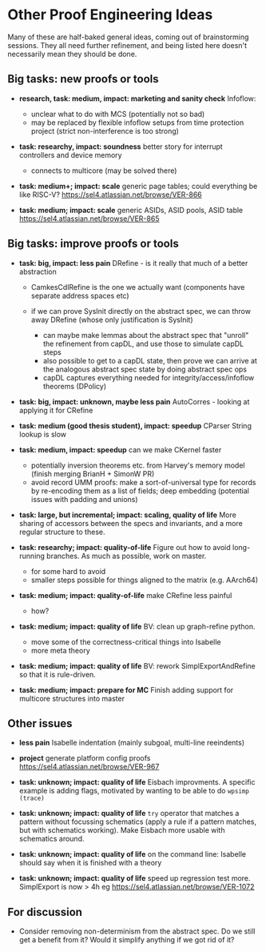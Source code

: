 <!--
     Copyright 2021, Data61, CSIRO (ABN 41 687 119 230)

     SPDX-License-Identifier: CC-BY-SA-4.0
-->

# Other Proof Engineering Ideas

Many of these are half-baked general ideas, coming out of brainstorming sessions. They all need further refinement, and being listed here doesn't necessarily mean they should be done.

## Big tasks: new proofs or tools

- **research, task: medium, impact: marketing and sanity check** Infoflow:
  - unclear what to do with MCS (potentially not so bad)
  - may be replaced by flexible infoflow setups from time protection project (strict non-interference is too strong)

- **task: researchy, impact: soundness**
   better story for interrupt controllers and device memory
  - connects to multicore (may be solved there)

- **task: medium+; impact: scale** generic page tables; could everything be like RISC-V?
    <https://sel4.atlassian.net/browse/VER-866>

- **task: medium; impact: scale** generic ASIDs, ASID pools, ASID table
    <https://sel4.atlassian.net/browse/VER-865>

## Big tasks: improve proofs or tools

- **task: big, impact: less pain** DRefine - is it really that much of a better abstraction

  - CamkesCdlRefine is the one we actually want (components have separate
    address spaces etc)

  - if we can prove SysInit directly on the abstract spec, we can throw away
    DRefine (whose only justification is SysInit)
    - can maybe make lemmas about the abstract spec that "unroll" the refinement
      from capDL, and use those to simulate capDL steps
    - also possible to get to a capDL state, then prove we can arrive at the
      analogous abstract spec state by doing abstract spec ops
    - capDL captures everything needed for integrity/access/infoflow theorems
      (DPolicy)

- **task: big, impact: unknown, maybe less pain** AutoCorres - looking at applying it for CRefine

- **task: medium (good thesis student), impact: speedup** CParser String lookup is slow

- **task: medium, impact: speedup** can we make CKernel faster
  - potentially inversion theorems etc. from Harvey's memory model (finish
    merging BrianH + SimonW PR)
  - avoid record UMM proofs: make a sort-of-universal type for records by
    re-encoding them as a list of fields; deep embedding (potential issues with
    padding and unions)

- **task: large, but incremental; impact: scaling, quality of life**
   More sharing of accessors between the specs and invariants, and a more
   regular structure to these.

- **task: researchy; impact: quality-of-life**
   Figure out how to avoid long-running branches. As much as possible, work on
   master.
  - for some hard to avoid
  - smaller steps possible for things aligned to the matrix (e.g. AArch64)

- **task: medium; impact: quality-of-life** make CRefine less painful
  - how?

- **task: medium; impact: quality of life** BV: clean up graph-refine python.
  - move some of the correctness-critical things into Isabelle
  - more meta theory

- **task: medium; impact: quality of life**
   BV: rework SimplExportAndRefine so that it is rule-driven.

- **task: medium; impact: prepare for MC** Finish adding support for multicore
  structures into master

## Other issues

- **less pain** Isabelle indentation (mainly subgoal, multi-line reeindents)

- **project** generate platform config proofs
  <https://sel4.atlassian.net/browse/VER-967>

- **task: unknown; impact: quality of life**
  Eisbach improvments. A specific example is adding flags, motivated by wanting to be able to do `wpsimp (trace)`

- **task: unknown; impact: quality of life**
   `try` operator that matches a pattern without focussing schematics (apply a rule if a pattern matches, but with schematics working).
   Make Eisbach more usable with schematics around.

- **task: unknown; impact: quality of life**
  on the command line: Isabelle should say when it is finished with a theory

- **task: unknown; impact: quality of life** speed up regression test more. SimplExport is now > 4h
  eg <https://sel4.atlassian.net/browse/VER-1072>

## For discussion

- Consider removing non-determinism from the abstract spec. Do we still get a benefit from it?
   Would it simplify anything if we got rid of it?
